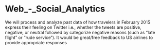 # Web_-_Social_Analytics
We will process and analyze past data of how travelers in February 2015 express their feeling on  Twitter i.e., whether the tweets are positive, negative, or neutral followed by categorize  negative reasons (such as “late flight” or “rude service”). It would be great/free feedback to US  airlines to provide appropriate responses
